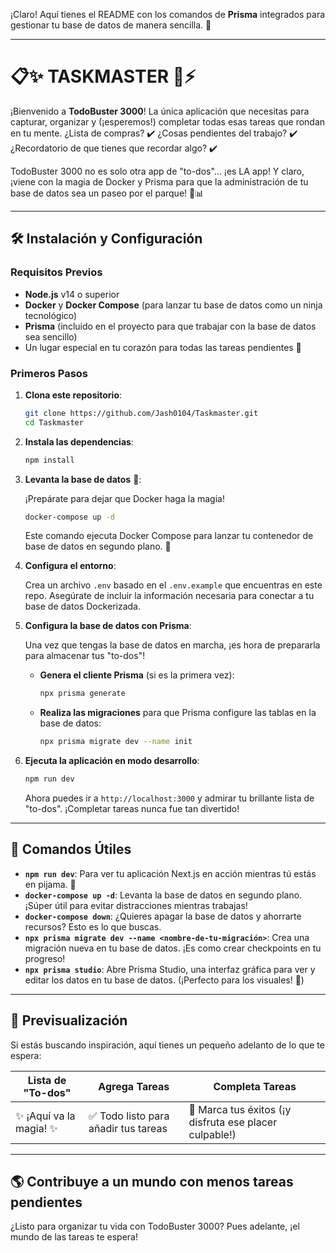 ¡Claro! Aquí tienes el README con los comandos de **Prisma** integrados para gestionar tu base de datos de manera sencilla. 🎉

---

# 📋✨ TASKMASTER 🚀⚡

¡Bienvenido a **TodoBuster 3000**! La única aplicación que necesitas para capturar, organizar y (¡esperemos!) completar todas esas tareas que rondan en tu mente. ¿Lista de compras? ✔️ ¿Cosas pendientes del trabajo? ✔️ ¿Recordatorio de que tienes que recordar algo? ✔️

TodoBuster 3000 no es solo otra app de "to-dos"... ¡es LA app! Y claro, ¡viene con la magia de Docker y Prisma para que la administración de tu base de datos sea un paseo por el parque! 🐳📊

---

## 🛠️ Instalación y Configuración

### Requisitos Previos

- **Node.js** v14 o superior
- **Docker** y **Docker Compose** (para lanzar tu base de datos como un ninja tecnológico)
- **Prisma** (incluido en el proyecto para que trabajar con la base de datos sea sencillo)
- Un lugar especial en tu corazón para todas las tareas pendientes 🥲

### Primeros Pasos

1. **Clona este repositorio**:

    ```bash
    git clone https://github.com/Jash0104/Taskmaster.git
    cd Taskmaster
    ```

2. **Instala las dependencias**:

    ```bash
    npm install
    ```

3. **Levanta la base de datos** 🐳:

    ¡Prepárate para dejar que Docker haga la magia!

    ```bash
    docker-compose up -d
    ```

    Este comando ejecuta Docker Compose para lanzar tu contenedor de base de datos en segundo plano. 📂

4. **Configura el entorno**:

   Crea un archivo `.env` basado en el `.env.example` que encuentras en este repo. Asegúrate de incluir la información necesaria para conectar a tu base de datos Dockerizada.

5. **Configura la base de datos con Prisma**:

    Una vez que tengas la base de datos en marcha, ¡es hora de prepararla para almacenar tus "to-dos"!

    - **Genera el cliente Prisma** (si es la primera vez):

      ```bash
      npx prisma generate
      ```

    - **Realiza las migraciones** para que Prisma configure las tablas en la base de datos:

      ```bash
      npx prisma migrate dev --name init
      ```

6. **Ejecuta la aplicación en modo desarrollo**:

    ```bash
    npm run dev
    ```

    Ahora puedes ir a `http://localhost:3000` y admirar tu brillante lista de "to-dos". ¡Completar tareas nunca fue tan divertido!

---

## 🚀 Comandos Útiles

- **`npm run dev`**: Para ver tu aplicación Next.js en acción mientras tú estás en pijama. 👕
- **`docker-compose up -d`**: Levanta la base de datos en segundo plano. ¡Súper útil para evitar distracciones mientras trabajas!
- **`docker-compose down`**: ¿Quieres apagar la base de datos y ahorrarte recursos? Esto es lo que buscas.
- **`npx prisma migrate dev --name <nombre-de-tu-migración>`**: Crea una migración nueva en tu base de datos. ¡Es como crear checkpoints en tu progreso!
- **`npx prisma studio`**: Abre Prisma Studio, una interfaz gráfica para ver y editar los datos en tu base de datos. (¡Perfecto para los visuales! 👀)

---

## 📸 Previsualización

Si estás buscando inspiración, aquí tienes un pequeño adelanto de lo que te espera:

| Lista de "To-dos" | Agrega Tareas | Completa Tareas |
|-------------------|---------------|-----------------|
| ✨  ¡Aquí va la magia!  ✨  | ✅ Todo listo para añadir tus tareas | 🎉 Marca tus éxitos (¡y disfruta ese placer culpable!) |

---

## 🌎 Contribuye a un mundo con menos tareas pendientes

¿Listo para organizar tu vida con TodoBuster 3000? Pues adelante, ¡el mundo de las tareas te espera!
